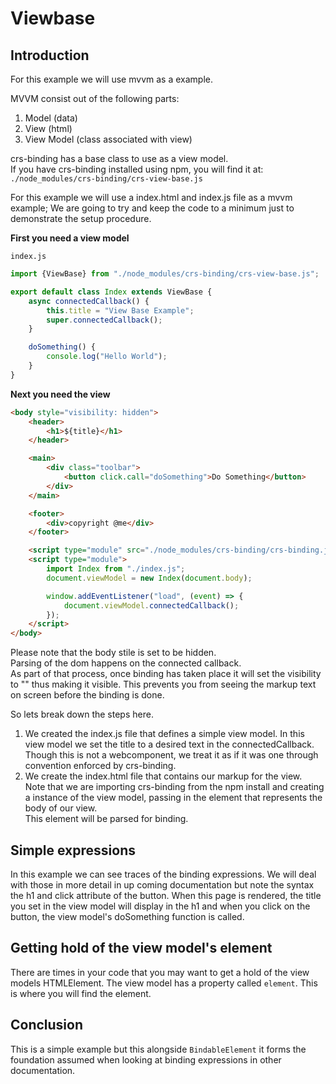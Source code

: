 # Viewbase

## Introduction
For this example we will use mvvm as a example.

MVVM consist out of the following parts:

1. Model (data)
1. View (html)
1. View Model (class associated with view)

crs-binding has a base class to use as a view model.  
If you have crs-binding installed using npm, you will find it at:
`./node_modules/crs-binding/crs-view-base.js`

For this example we will use a index.html and index.js file as a mvvm example;
We are going to try and keep the code to a minimum just to demonstrate the setup procedure.

<strong>First you need a view model</strong>

`index.js`
```js
import {ViewBase} from "./node_modules/crs-binding/crs-view-base.js";

export default class Index extends ViewBase {
    async connectedCallback() {
        this.title = "View Base Example";
        super.connectedCallback();
    }

    doSomething() {
        console.log("Hello World");
    }
}
```

<strong>Next you need the view</strong>

```html
<body style="visibility: hidden">
    <header>
        <h1>${title}</h1>
    </header>

    <main>
        <div class="toolbar">
            <button click.call="doSomething">Do Something</button>
        </div>
    </main>

    <footer>
        <div>copyright @me</div>
    </footer>

    <script type="module" src="./node_modules/crs-binding/crs-binding.js"></script>
    <script type="module">
        import Index from "./index.js";
        document.viewModel = new Index(document.body);

        window.addEventListener("load", (event) => {
            document.viewModel.connectedCallback();
        });
    </script>
</body>
```

Please note that the body stile is set to be hidden.  
Parsing of the dom happens on the connected callback.  
As part of that process, once binding has taken place it will set the visibility to "" thus making it visible.
This prevents you from seeing the markup text on screen before the binding is done.

So lets break down the steps here.

1. We created the index.js file that defines a simple view model. In this view model we set the title to a desired text in the connectedCallback.   
Though this is not a webcomponent, we treat it as if it was one through convention enforced by crs-binding.  
1. We create the index.html file that contains our markup for the view.  
Note that we are importing crs-binding from the npm install and creating a instance of the view model, passing in the element that represents the body of our view.  
This element will be parsed for binding.

## Simple expressions
In this example we can see traces of the binding expressions. We will deal with those in more detail in up coming documentation but note the syntax the h1 and click attribute of the button.
When this page is rendered, the title you set in the view model will display in the h1 and when you click on the button, the view model's doSomething function is called.

## Getting hold of the view model's element
There are times in your code that you may want to get a hold of the view models HTMLElement.
The view model has a property called `element`. This is where you will find the element.

## Conclusion
This is a simple example but this alongside `BindableElement` it forms the foundation assumed when looking at binding expressions in other documentation.
